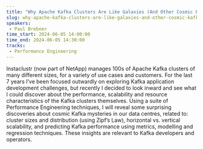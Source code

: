 ```yaml
---
title: "Why Apache Kafka Clusters Are Like Galaxies (And Other Cosmic Kafka Quandaries Explored)"
slug: why-apache-kafka-clusters-are-like-galaxies-and-other-cosmic-kafka-quandaries-explored
speakers:
 - Paul Brebner
time_start: 2024-06-05 14:00:00
time_end: 2024-06-05 14:30:00
tracks:
 - Performance Engineering
---
```


Instaclustr (now part of NetApp) manages 100s of Apache Kafka clusters of many different sizes, for a variety of use cases and customers. For the last 7 years I’ve been focused outwardly on exploring Kafka application development challenges, but recently I decided to look inward and see what I could discover about the performance, scalability and resource characteristics of the Kafka clusters themselves. Using a suite of Performance Engineering techniques, I will reveal some surprising discoveries about cosmic Kafka mysteries in our data centres, related to: cluster sizes and distribution (using Zipf’s Law), horizontal vs. vertical scalability, and predicting Kafka performance using metrics, modelling and regression techniques. These insights are relevant to Kafka developers and operators.